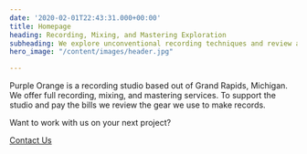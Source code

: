 ```yaml
---
date: '2020-02-01T22:43:31.000+00:00'
title: Homepage
heading: Recording, Mixing, and Mastering Exploration
subheading: We explore unconventional recording techniques and review amazing audio gear
hero_image: "/content/images/header.jpg"

---
```

<!-- #Who We Are -->
Purple Orange is a recording studio based out of Grand Rapids, Michigan. We offer full recording, mixing, and mastering services. To support the studio and pay the bills we review the gear we use to make records.

Want to work with us on your next project?

[Contact Us](/about-us)